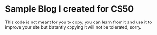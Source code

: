 # Sample Blog I created for CS50

This code is not meant for you to copy, you can learn from it and use it to improve your site but blatantly copying it will not be tolerated, sorry.
